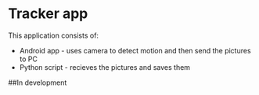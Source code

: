 # Tracker app
This application consists of:
- Android app - uses camera to detect motion and then send the pictures to PC
- Python script - recieves the pictures and saves them

##In development
